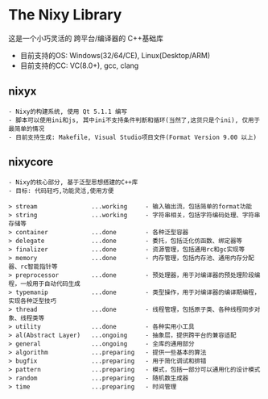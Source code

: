 #  The Nixy Library

这是一个小巧灵活的 跨平台/编译器的 C++基础库

* 目前支持的OS: Windows(32/64/CE), Linux(Desktop/ARM)
* 目前支持的CC: VC(8.0+), gcc, clang

## nixyx

    - Nixy的构建系统, 使用 Qt 5.1.1 编写
    - 脚本可以使用ini和js, 其中ini不支持条件判断和循环(当然了,这货只是个ini), 仅用于最简单的情况
    - 目前支持生成: Makefile, Visual Studio项目文件(Format Version 9.00 以上)

## nixycore

    - Nixy的核心部分, 基于泛型思想搭建的C++库
    - 目标: 代码轻巧,功能灵活,使用方便

    > stream	           ...working     - 输入输出流，包括简单的format功能
    > string	           ...working     - 字符串相关，包括字符编码处理、字符串存储等
    > container            ...done        - 各种泛型容器
    > delegate	           ...done        - 委托，包括泛化仿函数、绑定器等
    > finalizer            ...done        - 资源管理，包括通用rc和gc实现等
    > memory               ...done        - 内存管理，包括内存池、通用内存分配器、rc智能指针等
    > preprocessor         ...done        - 预处理器，用于对编译器的预处理阶段编程，一般用于自动代码生成
    > typemanip	           ...done        - 类型操作，用于对编译器的编译期编程，实现各种泛型技巧
    > thread               ...done        - 线程管理，包括原子类、各种线程同步对象、线程类等
    > utility              ...done        - 各种实用小工具
    > al(Abstract Layer)   ...ongoing     - 抽象层，提供跨平台的兼容适配
    > general              ...ongoing     - 全库的通用部分
    > algorithm	           ...preparing   - 提供一些基本的算法
    > bugfix               ...preparing   - 用于简化调试和排错
    > pattern              ...preparing   - 模式，包括一部分可以通用化的设计模式
    > random               ...preparing   - 随机数生成器
    > time                 ...preparing   - 时间管理